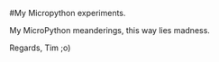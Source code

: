 #My Micropython experiments.

My MicroPython meanderings, this way lies madness.

Regards, Tim ;o)

